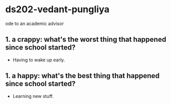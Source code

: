 # ds202-vedant-pungliya
ode to an academic advisor

## 1. a crappy: what's the worst thing that happened since school started?
- Having to wake up early.
           
## 1. a happy: what's the best thing that happened since school started?
- Learning new stuff.
